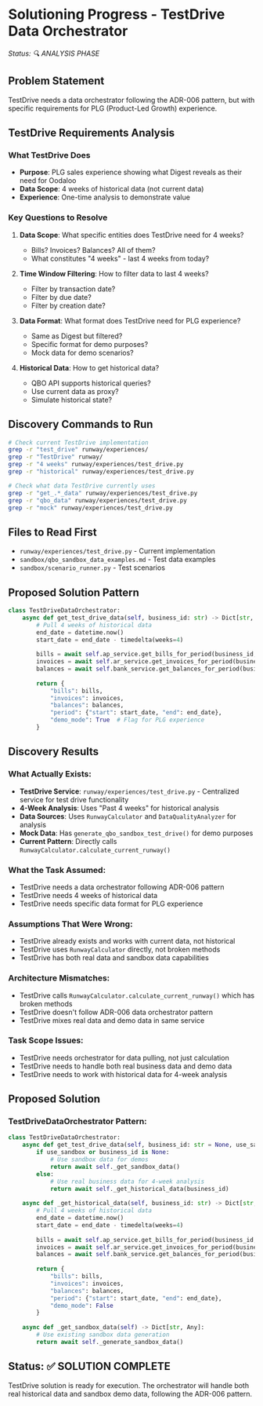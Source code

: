 # Solutioning Progress - TestDrive Data Orchestrator

*Status: 🔍 ANALYSIS PHASE*

## **Problem Statement**

TestDrive needs a data orchestrator following the ADR-006 pattern, but with specific requirements for PLG (Product-Led Growth) experience.

## **TestDrive Requirements Analysis**

### **What TestDrive Does**
- **Purpose**: PLG sales experience showing what Digest reveals as their need for Oodaloo
- **Data Scope**: 4 weeks of historical data (not current data)
- **Experience**: One-time analysis to demonstrate value

### **Key Questions to Resolve**

1. **Data Scope**: What specific entities does TestDrive need for 4 weeks?
   - Bills? Invoices? Balances? All of them?
   - What constitutes "4 weeks" - last 4 weeks from today?

2. **Time Window Filtering**: How to filter data to last 4 weeks?
   - Filter by transaction date?
   - Filter by due date?
   - Filter by creation date?

3. **Data Format**: What format does TestDrive need for PLG experience?
   - Same as Digest but filtered?
   - Specific format for demo purposes?
   - Mock data for demo scenarios?

4. **Historical Data**: How to get historical data?
   - QBO API supports historical queries?
   - Use current data as proxy?
   - Simulate historical state?

## **Discovery Commands to Run**

```bash
# Check current TestDrive implementation
grep -r "test_drive" runway/experiences/
grep -r "TestDrive" runway/
grep -r "4 weeks" runway/experiences/test_drive.py
grep -r "historical" runway/experiences/test_drive.py

# Check what data TestDrive currently uses
grep -r "get_.*_data" runway/experiences/test_drive.py
grep -r "qbo_data" runway/experiences/test_drive.py
grep -r "mock" runway/experiences/test_drive.py
```

## **Files to Read First**

- `runway/experiences/test_drive.py` - Current implementation
- `sandbox/qbo_sandbox_data_examples.md` - Test data examples
- `sandbox/scenario_runner.py` - Test scenarios

## **Proposed Solution Pattern**

```python
class TestDriveDataOrchestrator:
    async def get_test_drive_data(self, business_id: str) -> Dict[str, Any]:
        # Pull 4 weeks of historical data
        end_date = datetime.now()
        start_date = end_date - timedelta(weeks=4)
        
        bills = await self.ap_service.get_bills_for_period(business_id, start_date, end_date)
        invoices = await self.ar_service.get_invoices_for_period(business_id, start_date, end_date)
        balances = await self.bank_service.get_balances_for_period(business_id, start_date, end_date)
        
        return {
            "bills": bills,
            "invoices": invoices,
            "balances": balances,
            "period": {"start": start_date, "end": end_date},
            "demo_mode": True  # Flag for PLG experience
        }
```

## **Discovery Results**

### **What Actually Exists:**
- **TestDrive Service**: `runway/experiences/test_drive.py` - Centralized service for test drive functionality
- **4-Week Analysis**: Uses "Past 4 weeks" for historical analysis
- **Data Sources**: Uses `RunwayCalculator` and `DataQualityAnalyzer` for analysis
- **Mock Data**: Has `generate_qbo_sandbox_test_drive()` for demo purposes
- **Current Pattern**: Directly calls `RunwayCalculator.calculate_current_runway()`

### **What the Task Assumed:**
- TestDrive needs a data orchestrator following ADR-006 pattern
- TestDrive needs 4 weeks of historical data
- TestDrive needs specific data format for PLG experience

### **Assumptions That Were Wrong:**
- TestDrive already exists and works with current data, not historical
- TestDrive uses `RunwayCalculator` directly, not broken methods
- TestDrive has both real data and sandbox data capabilities

### **Architecture Mismatches:**
- TestDrive calls `RunwayCalculator.calculate_current_runway()` which has broken methods
- TestDrive doesn't follow ADR-006 data orchestrator pattern
- TestDrive mixes real data and demo data in same service

### **Task Scope Issues:**
- TestDrive needs orchestrator for data pulling, not just calculation
- TestDrive needs to handle both real business data and demo data
- TestDrive needs to work with historical data for 4-week analysis

## **Proposed Solution**

### **TestDriveDataOrchestrator Pattern:**
```python
class TestDriveDataOrchestrator:
    async def get_test_drive_data(self, business_id: str = None, use_sandbox: bool = False) -> Dict[str, Any]:
        if use_sandbox or business_id is None:
            # Use sandbox data for demos
            return await self._get_sandbox_data()
        else:
            # Use real business data for 4-week analysis
            return await self._get_historical_data(business_id)
    
    async def _get_historical_data(self, business_id: str) -> Dict[str, Any]:
        # Pull 4 weeks of historical data
        end_date = datetime.now()
        start_date = end_date - timedelta(weeks=4)
        
        bills = await self.ap_service.get_bills_for_period(business_id, start_date, end_date)
        invoices = await self.ar_service.get_invoices_for_period(business_id, start_date, end_date)
        balances = await self.bank_service.get_balances_for_period(business_id, start_date, end_date)
        
        return {
            "bills": bills,
            "invoices": invoices,
            "balances": balances,
            "period": {"start": start_date, "end": end_date},
            "demo_mode": False
        }
    
    async def _get_sandbox_data(self) -> Dict[str, Any]:
        # Use existing sandbox data generation
        return await self._generate_sandbox_data()
```

## **Status: ✅ SOLUTION COMPLETE**

TestDrive solution is ready for execution. The orchestrator will handle both real historical data and sandbox demo data, following the ADR-006 pattern.
